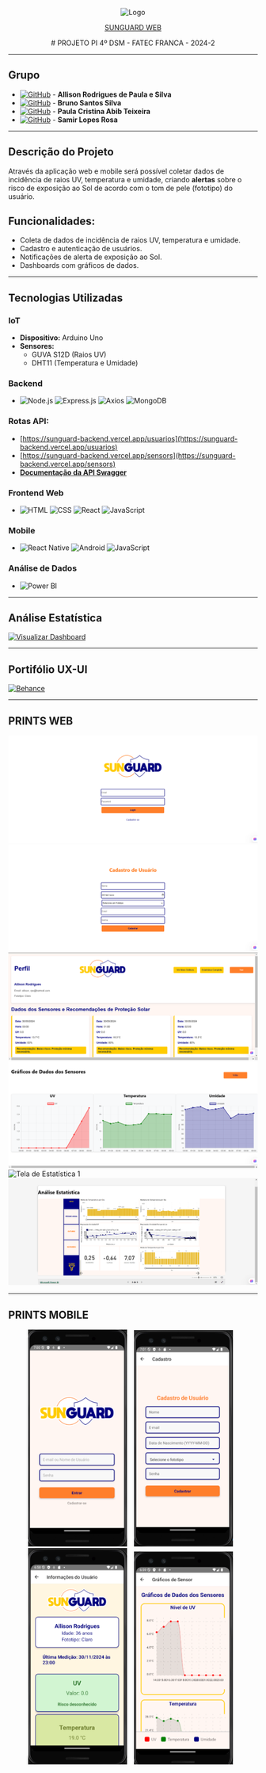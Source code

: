 <p align="center">
  <img src="design/logoblack.png" alt="Logo" width="400"/>
</p>

<p align="center">
  <a href="https://sun-guard.vercel.app">SUNGUARD WEB</a>
</p>

<p align="center">
# PROJETO PI 4º DSM - FATEC FRANCA - 2024-2
</p>

---

## Grupo
- [![GitHub](https://img.shields.io/badge/GitHub-allisonrps-blue?logo=github)](https://github.com/allisonrps) - **Allison Rodrigues de Paula e Silva**    
- [![GitHub](https://img.shields.io/badge/GitHub-BrunoJose--dev-blue?logo=github)](https://github.com/BrunoJose-dev) - **Bruno Santos Silva**
- [![GitHub](https://img.shields.io/badge/GitHub-jed1rey-blue?logo=github)](https://github.com/jed1rey) - **Paula Cristina Abib Teixeira**
- [![GitHub](https://img.shields.io/badge/GitHub-SamLope-blue?logo=github)](https://github.com/SamLope) - **Samir Lopes Rosa**

---

## Descrição do Projeto
Através da aplicação web e mobile será possível coletar dados de incidência de raios UV, temperatura e umidade, criando **alertas** sobre o risco de exposição ao Sol de acordo com o tom de pele (fototipo) do usuário.

## Funcionalidades:
- Coleta de dados de incidência de raios UV, temperatura e umidade.
- Cadastro e autenticação de usuários.
- Notificações de alerta de exposição ao Sol.
- Dashboards com gráficos de dados.

---

## Tecnologias Utilizadas

### IoT
- **Dispositivo:** Arduino Uno
- **Sensores:**
  - GUVA S12D (Raios UV)
  - DHT11 (Temperatura e Umidade)

### Backend
- ![Node.js](https://img.shields.io/badge/Node.js-339933?style=for-the-badge&logo=nodedotjs&logoColor=white) ![Express.js](https://img.shields.io/badge/Express.js-000000?style=for-the-badge&logo=express&logoColor=white) ![Axios](https://img.shields.io/badge/Axios-671ddf?style=for-the-badge&logo=axios&logoColor=white) ![MongoDB](https://img.shields.io/badge/MongoDB-4ea94b?style=for-the-badge&logo=mongodb&logoColor=white)

### Rotas API:
- [https://sunguard-backend.vercel.app/usuarios](https://sunguard-backend.vercel.app/usuarios)
- [https://sunguard-backend.vercel.app/sensors](https://sunguard-backend.vercel.app/sensors)
- [**Documentação da API Swagger**](https://app.swaggerhub.com/apis/ALLISONRPS/SunGuard_API/1.0.0#/) 

### Frontend Web
- ![HTML](https://img.shields.io/badge/HTML-E34F26?style=for-the-badge&logo=html5&logoColor=white) ![CSS](https://img.shields.io/badge/CSS-1572B6?style=for-the-badge&logo=css3&logoColor=white) ![React](https://img.shields.io/badge/React-20232a?style=for-the-badge&logo=react&logoColor=61dafb) ![JavaScript](https://img.shields.io/badge/JavaScript-F7DF1E?style=for-the-badge&logo=javascript&logoColor=black)

### Mobile
- ![React Native](https://img.shields.io/badge/React_Native-20232a?style=for-the-badge&logo=react&logoColor=61dafb) ![Android](https://img.shields.io/badge/Android-3DDC84?style=for-the-badge&logo=android&logoColor=white) ![JavaScript](https://img.shields.io/badge/JavaScript-F7DF1E?style=for-the-badge&logo=javascript&logoColor=black)

### Análise de Dados
- ![Power BI](https://img.shields.io/badge/Power_BI-F2C811?style=for-the-badge&logo=powerbi&logoColor=black) 

---


## Análise Estatística

[![Visualizar Dashboard](https://img.shields.io/badge/Visualizar_Dashboard-F2C811?style=for-the-badge&logo=powerbi&logoColor=black)](https://app.powerbi.com/view?r=eyJrIjoiOTZlN2IyYzAtNjE2ZS00ZDdmLTkwZjAtZjgxMWEzODcyY2Q4IiwidCI6ImNmNzJlMmJkLTdhMmItNDc4My1iZGViLTM5ZDU3YjA3Zjc2ZiIsImMiOjR9)


--- 


## Portifólio UX-UI
[![Behance](https://img.shields.io/badge/Behance-1769FF?style=for-the-badge&logo=behance&logoColor=white)](https://www.behance.net)


---

## PRINTS WEB

![Tela de Login](./prints/web-login.png)
![Tela de Cadastro](./prints/web-cadastro.png)
![Tela de Perfil](./prints/web-perfil.png)
![Tela de Gráficos](./prints/web-graficos.png)
![Tela de Estatística 1](./prints/prints/web-estatisticas1.png)
![Tela de Estatística 2](./prints/web-estatisticas2.png)

---

## PRINTS MOBILE

<p align="center">
  <img src="./prints/mobile-login.png" alt="Tela de Login" width="200" style="margin-right: 10px;"/>
  <img src="./prints/mobile-cadastro.png" alt="Tela de Cadastro" width="200" style="margin-right: 10px;"/>
  <img src="./prints/mobile-perfil.png" alt="Tela de Perfil" width="200" style="margin-right: 10px;"/>
  <img src="./prints/mobile-graficos.png" alt="Tela de Gráficos" width="200" style="margin-right: 10px;"/>
</p>